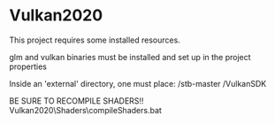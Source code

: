 # Vulkan2020

This project requires some installed resources.

glm and vulkan binaries must be installed and set up in the project properties

Inside an 'external' directory, one must place:
 /stb-master
 /VulkanSDK
 
BE SURE TO RECOMPILE SHADERS!! 
Vulkan2020\Shaders\compileShaders.bat
